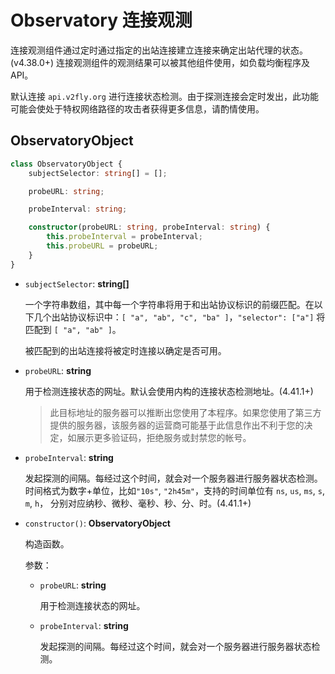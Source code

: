 # Observatory 连接观测

连接观测组件通过定时通过指定的出站连接建立连接来确定出站代理的状态。 (v4.38.0+) 连接观测组件的观测结果可以被其他组件使用，如负载均衡程序及API。

默认连接 `api.v2fly.org` 进行连接状态检测。由于探测连接会定时发出，此功能可能会使处于特权网络路径的攻击者获得更多信息，请酌情使用。

## ObservatoryObject

```typescript
class ObservatoryObject {
    subjectSelector: string[] = [];

    probeURL: string;

    probeInterval: string;

    constructor(probeURL: string, probeInterval: string) {
        this.probeInterval = probeInterval;
        this.probeURL = probeURL;
    }
}
```

* `subjectSelector`: **string[]**

  一个字符串数组，其中每一个字符串将用于和出站协议标识的前缀匹配。在以下几个出站协议标识中：`[ "a", "ab", "c", "ba" ]`，`"selector": ["a"]` 将匹配到 `[ "a", "ab" ]`。

  被匹配到的出站连接将被定时连接以确定是否可用。

* `probeURL`: **string**

  用于检测连接状态的网址。默认会使用内构的连接状态检测地址。(4.41.1+)

  > 此目标地址的服务器可以推断出您使用了本程序。如果您使用了第三方提供的服务器，该服务器的运营商可能基于此信息作出不利于您的决定，如展示更多验证码，拒绝服务或封禁您的帐号。

* `probeInterval`: **string**

  发起探测的间隔。每经过这个时间，就会对一个服务器进行服务器状态检测。时间格式为数字+单位，比如`"10s"`, `"2h45m"`，支持的时间单位有 `ns`, `us`, `ms`, `s`, `m`, `h`， 分别对应纳秒、微秒、毫秒、秒、分、时。(4.41.1+)

* `constructor()`: **ObservatoryObject**

  构造函数。

  参数：

  * `probeURL`: **string**

    用于检测连接状态的网址。

  * `probeInterval`: **string**

    发起探测的间隔。每经过这个时间，就会对一个服务器进行服务器状态检测。